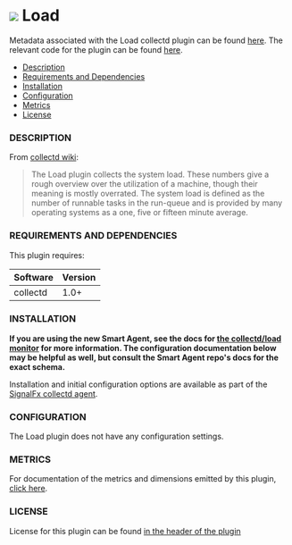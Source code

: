 # ![](https://github.com/signalfx/integrations/blob/master/collectd/img/integrations_collectd.png) Load

Metadata associated with the Load collectd plugin can be found [here](https://github.com/signalfx/integrations/tree/release/collectd-load). The relevant code for the plugin can be found [here](https://github.com/signalfx/collectd/blob/master/src/load.c).

- [Description](#description)
- [Requirements and Dependencies](#requirements-and-dependencies)
- [Installation](#installation)
- [Configuration](#configuration)
- [Metrics](#metrics)
- [License](#license)

### DESCRIPTION

From [collectd wiki](https://collectd.org/wiki/index.php/Plugin:Load):

> The Load plugin collects the system load. These numbers give a rough overview over the utilization of a machine, though their meaning is mostly overrated.
The system load is defined as the number of runnable tasks in the run-queue and is provided by many operating systems as a one, five or fifteen minute average.

### REQUIREMENTS AND DEPENDENCIES

This plugin requires:

| Software          | Version        |
|-------------------|----------------|
| collectd |  1.0+ |

### INSTALLATION

**If you are using the new Smart Agent, see the docs for [the collectd/load
monitor](https://github.com/signalfx/signalfx-agent/tree/master/docs/monitors/collectd-load.md)
for more information.  The configuration documentation below may be helpful as
well, but consult the Smart Agent repo's docs for the exact schema.**


Installation and initial configuration options are available as part of the [SignalFx collectd agent](https://github.com/signalfx/integrations/tree/master/collectd).


### CONFIGURATION

The Load plugin does not have any configuration settings.

### METRICS

For documentation of the metrics and dimensions emitted by this plugin, [click here](./docs).

### LICENSE

License for this plugin can be found [in the header of the plugin](https://github.com/signalfx/collectd/blob/master/src/load.c)
